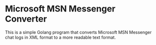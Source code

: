 # Microsoft MSN Messenger Converter

This is a simple Golang program that converts Microsoft MSN Messenger chat logs in XML format to a more readable text format.